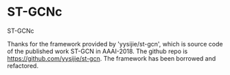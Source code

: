 # ST-GCNc
ST-GCNc

Thanks for the framework provided by 'yysijie/st-gcn', which is source code of the published work ST-GCN in AAAI-2018. The github repo is https://github.com/yysijie/st-gcn. The framework has been borrowed and refactored.

